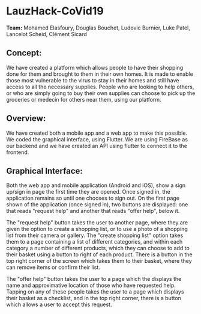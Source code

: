 # **LauzHack-CoVid19**

**Team:** Mohamed Elasfoury, Douglas Bouchet, Ludovic Burnier, Luke Patel, Lancelot Scheid, Clément Sicard

## **Concept:**

We have created a platform which allows people to have their shopping done for them and brought to them in their own homes. It is made to enable those most vulnerable to the virus to stay in their homes and still have access to all the necessary supplies. People who are looking to help others, or who are simply going to buy their own supplies can choose to pick up the groceries or medecin for others near them, using our platform.

## **Overview:**

We have created both a mobile app and a web app to make this possible. We coded the graphical interface, using Flutter. We are using FireBase as our backend and we have created an API using flutter to connect it to the frontend.

## **Graphical Interface:**
Both the web app and mobile application (Android and iOS), show a sign up/sign in page the first time they are opened. Once signed in, the application remains so until one chooses to sign out. On the first page shown of the application (once signed in), two buttons are displayed: one that reads "request help" and another that reads "offer help", below it.</p>
The "request help" button takes the user to another page, where they are given the option to create a shopping list, or to use a photo of a shopping list from their camera or gallery. The "create shopping list" option takes them to a page containing a list of different categories, and within each category a number of different products, which they can choose to add to their basket using a button to right of each product. There is a button in the top right corner of the screen which takes them to their basket, where they can remove items or confirm their list.</p>
The "offer help" button takes the user to a page which the displays the name and approximative location of those who have requested help. Tapping on any of these people takes the user to a page which displays their basket as a checklist, and in the top right corner, there is a button which allows a user to accept this request.


